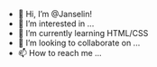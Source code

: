 - 👋 Hi, I’m @Janselin! 
- 👀 I’m interested in ...
- 🌱 I’m currently learning HTML/CSS
- 💞️ I’m looking to collaborate on ...
- 📫 How to reach me ...

<!---
Janselin/Janselin is a ✨ special ✨ repository because its `README.md` (this file) appears on your GitHub profile.
You can click the Preview link to take a look at your changes.
--->
